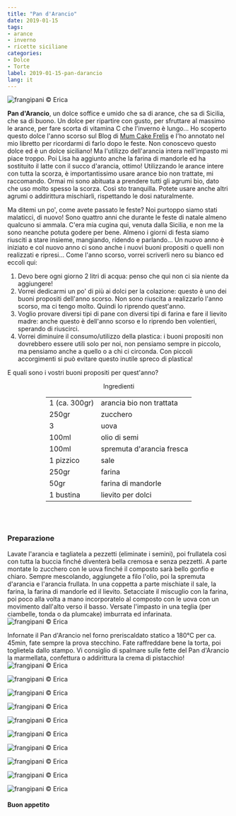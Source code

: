 ```yaml
---
title: "Pan d'Arancio"
date: 2019-01-15
tags:
- arance
- inverno
- ricette siciliane
categories:
- Dolce
- Torte
label: 2019-01-15-pan-darancio
lang: it
---
```

![](../2019-01-15-pan-darancio/header.jpg "frangipani © Erica")

**Pan d'Arancio**, un dolce soffice e umido che sa di arance, che sa di Sicilia, che sa di buono. Un dolce per ripartire con gusto, per sfruttare al massimo le arance, per fare scorta di vitamina C che l'inverno è lungo... Ho scoperto questo dolce l'anno scorso sul Blog di <a href="https://www.mumcakefrelis.it/2018/03/pan-darancio-ricetta-siciliana.html" target="_blank">Mum Cake Frelis</a> e l'ho annotato nel mio libretto per ricordarmi di farlo dopo le feste. Non conoscevo questo dolce ed è un dolce siciliano! Ma l'utilizzo dell'arancia intera nell'impasto mi piace troppo. Poi Lisa ha aggiunto anche la farina di mandorle ed ha sostituito il latte con il succo d'arancia, ottimo! Utilizzando le arance intere con tutta la scorza, è importantissimo usare arance bio non trattate, mi raccomando. Ormai mi sono abituata a prendere tutti gli agrumi bio, dato che uso molto spesso la scorza. Così sto tranquilla. Potete usare anche altri agrumi o addirittura mischiarli, rispettando le dosi naturalmente.

Ma ditemi un po', come avete passato le feste? Noi purtoppo siamo stati malaticci, di nuovo! Sono quattro anni che durante le feste di natale almeno qualcuno si ammala. C'era mia cugina qui, venuta dalla Sicilia, e non me la sono neanche potuta godere per bene. Almeno i giorni di festa siamo riusciti a stare insieme, mangiando, ridendo e parlando... Un nuovo anno è iniziato e col nuovo anno ci sono anche i nuovi buoni propositi o quelli non realizzati e ripresi... Come l'anno scorso, vorrei scriverli nero su bianco ed eccoli qui:

1. Devo bere ogni giorno 2 litri di acqua: penso che qui non ci sia niente da aggiungere!
2. Vorrei dedicarmi un po' di più ai dolci per la colazione: questo è uno dei buoni propositi dell'anno scorso. Non sono riuscita a realizzarlo l'anno scorso, ma ci tengo molto. Quindi lo riprendo quest'anno.
3. Voglio provare diversi tipi di pane con diversi tipi di farina e fare il lievito madre: anche questo è dell'anno scorso e lo riprendo ben volentieri, sperando di riuscirci.
4. Vorrei diminuire il consumo/utilizzo della plastica: i buoni propositi non dovrebbero essere utili solo per noi, non pensiamo sempre in piccolo, ma pensiamo anche a quello o a chi ci circonda. Con piccoli accorgimenti si può evitare questo inutile spreco di plastica!

E quali sono i vostri buoni propositi per quest'anno?


<div id="wrapper" style="text-align: center">
  <div id="yourdiv" style="display: inline-block;">
    <div class="ingredients" itemscope itemtype="http://schema.org/Recipe">
      <span itemprop="name" style="display:none;">Pan d'Arancio</span>
      <span itemprop="recipeCategory" style="display:none;">Dolce</span>
      <img itemprop="image" style="display:none;" class="ignore-gallery-item" src="../2019-01-15-pan-darancio/header.jpeg"/>
      <span itemprop="author" style="display:none;">Erica Raiano</span>
      <span itemprop="description" style="display:none;">Pan d'Arancio, un dolce soffice e umido che sa di arance, che sa di Sicilia, che sa di buono.</span>
      <div class="ingredients-title">Ingredienti</div>
      <table>
        <tbody>
          </tr>
          <tr itemprop="recipeIngredient">
            <td>1 (ca. 300gr)</td>
            <td>arancia bio non trattata</td>
          </tr>
          <tr itemprop="recipeIngredient">
            <td>250gr</td>
            <td>zucchero</td>
          </tr>
          <tr itemprop="recipeIngredient">
            <td>3</td>
            <td>uova</td>
          </tr>
          <tr itemprop="recipeIngredient">
            <td>100ml</td>
            <td>olio di semi</td>
          </tr>
          <tr itemprop="recipeIngredient">
            <td>100ml</td>
            <td>spremuta d'arancia fresca</td>
          </tr>
          <tr itemprop="recipeIngredient">
            <td>1 pizzico</td>
            <td>sale</td>
           </tr>
          <tr itemprop="recipeIngredient">
            <td>250gr</td>
            <td>farina</td>
          </tr>
          <tr itemprop="recipeIngredient">
            <td>50gr</td>
            <td>farina di mandorle</td>
          </tr>
          <tr itemprop="recipeIngredient">
            <td>1 bustina</td>
            <td>lievito per dolci</td>
          </tr>
        </tbody>
      </table>
      <br></br>
    </div>
  </div>
</div>


<h3>
  <font color="grey">
    <i class="fa-solid fa-gears"></i>
  </font> Preparazione
</h3>

Lavate l'arancia e tagliatela a pezzetti (eliminate i semini), poi frullatela così con tutta la buccia finché diventerà bella cremosa e senza pezzetti. A parte montate lo zucchero con le uova finché il composto sarà bello gonfio e chiaro. Sempre mescolando, aggiungete a filo l'olio, poi la spremuta d'arancia e l'arancia frullata. In una coppetta a parte mischiate il sale, la farina, la farina di mandorle ed il lievito. Setacciate il miscuglio con la farina, poi poco alla volta a mano incorporatelo al composto con le uova con un movimento dall'alto verso il basso. Versate l'impasto in una teglia (per ciambelle, tonda o da plumcake) imburrata ed infarinata.
![](../2019-01-15-pan-darancio/teglia.jpg "frangipani © Erica")

Infornate il Pan d'Arancio nel forno preriscaldato statico a 180°C per ca. 45min, fate sempre la prova stecchino. Fate raffreddare bene la torta, poi toglietela dallo stampo. Vi consiglio di spalmare sulle fette del Pan d'Arancio la marmellata, confettura o addirittura la crema di pistacchio!
![](../2019-01-15-pan-darancio/risultato1.jpg "frangipani © Erica")

![](../2019-01-15-pan-darancio/risultato2.jpg "frangipani © Erica")

![](../2019-01-15-pan-darancio/risultato3.jpg "frangipani © Erica")

![](../2019-01-15-pan-darancio/risultato4.jpg "frangipani © Erica")

![](../2019-01-15-pan-darancio/risultato5.jpg "frangipani © Erica")

![](../2019-01-15-pan-darancio/risultato6.jpg "frangipani © Erica")

![](../2019-01-15-pan-darancio/risultato7.jpg "frangipani © Erica")

![](../2019-01-15-pan-darancio/risultato8.jpg "frangipani © Erica")

![](../2019-01-15-pan-darancio/risultato9.jpg "frangipani © Erica")

![](../2019-01-15-pan-darancio/risultato10.jpg "frangipani © Erica")

<h4>Buon appetito
  <font color="red">
    <i class="fa-regular fa-face-smile"></i>
  </font>
</h4>
